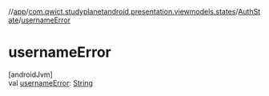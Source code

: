 //[app](../../../index.md)/[com.qwict.studyplanetandroid.presentation.viewmodels.states](../index.md)/[AuthState](index.md)/[usernameError](username-error.md)

# usernameError

[androidJvm]\
val [usernameError](username-error.md): [String](https://kotlinlang.org/api/latest/jvm/stdlib/kotlin/-string/index.html)
